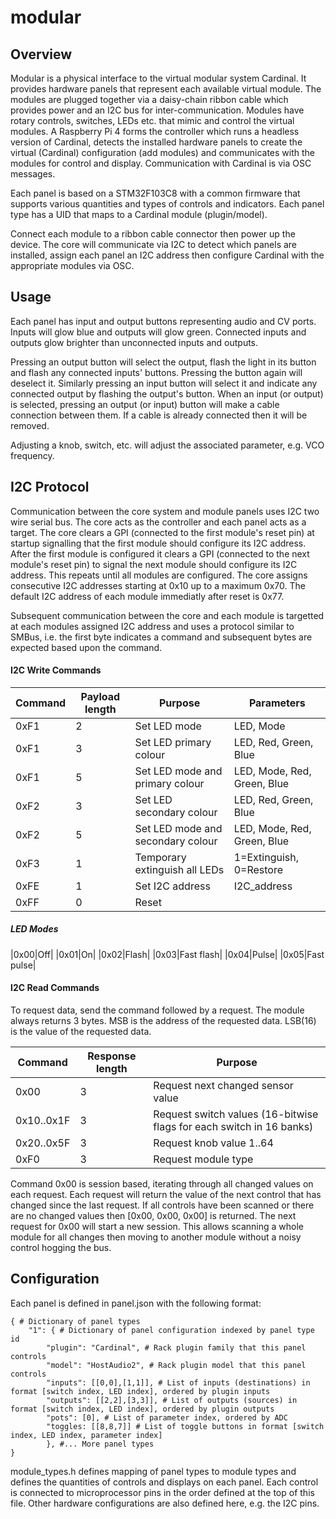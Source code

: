 # modular


## Overview

Modular is a physical interface to the virtual modular system Cardinal. It provides hardware panels that represent each available virtual module. The modules are plugged together via a daisy-chain ribbon cable which provides power and an I2C bus for inter-communication. Modules have rotary controls, switches, LEDs etc. that mimic and control the virtual modules. A Raspberry Pi 4 forms the controller which runs a headless version of Cardinal, detects the installed hardware panels to create the virtual (Cardinal) configuration (add modules) and communicates with the modules for control and display. Communication with Cardinal is via OSC messages.

Each panel is based on a STM32F103C8 with a common firmware that supports various quantities and types of controls and indicators. Each panel type has a UID that maps to a Cardinal module (plugin/model).

Connect each module to a ribbon cable connector then power up the device. The core will communicate via I2C to detect which panels are installed, assign each panel an I2C address then configure Cardinal with the appropriate modules via OSC.

## Usage


Each panel has input and output buttons representing audio and CV ports. Inputs will glow blue and outputs will glow green. Connected inputs and outputs glow brighter than unconnected inputs and outputs.

Pressing an output button will select the output, flash the light in its button and flash any connected inputs' buttons. Pressing the button again will deselect it. Similarly pressing an input button will select it and indicate any connected output by flashing the output's button. When an input (or output) is selected, pressing an output (or input) button will make a cable connection between them. If a cable is already connected then it will be removed.

Adjusting a knob, switch, etc. will adjust the associated parameter, e.g. VCO frequency.

## I2C Protocol

Communication between the core system and module panels uses I2C two wire serial bus. The core acts as the controller and each panel acts as a target. The core clears a GPI (connected to the first module's reset pin) at startup signalling that the first module should configure its I2C address. After the first module is configured it clears a GPI (connected to the next module's reset pin) to signal the next module should configure its I2C address. This repeats until all modules are configured. The core assigns consecutive I2C addresses starting at 0x10 up to a maximum 0x70. The default I2C address of each module immediatly after reset is 0x77.

Subsequent communication between the core and each module is targetted at each modules assigned I2C address and uses a protocol similar to SMBus, i.e. the first byte indicates a command and subsequent bytes are expected based upon the command.

#### I2C Write Commands

|Command|Payload length|Purpose|Parameters|
|---|---|---|---|
|0xF1|2|Set LED mode|LED, Mode|
|0xF1|3|Set LED primary colour|LED, Red, Green, Blue|
|0xF1|5|Set LED mode and primary colour|LED, Mode, Red, Green, Blue|
|0xF2|3|Set LED secondary colour|LED, Red, Green, Blue|
|0xF2|5|Set LED mode and secondary colour|LED, Mode, Red, Green, Blue|
|0xF3|1|Temporary extinguish all LEDs|1=Extinguish, 0=Restore|
|0xFE|1|Set I2C address|I2C_address|
|0xFF|0|Reset||

##### LED Modes
|0x00|Off|
|0x01|On|
|0x02|Flash|
|0x03|Fast flash|
|0x04|Pulse|
|0x05|Fast pulse|

#### I2C Read Commands

To request data, send the command followed by a request. The module always returns 3 bytes. MSB is the address of the requested data. LSB(16) is the value of the requested data.

|Command|Response length|Purpose|
|---|---|---|
|0x00|3|Request next changed sensor value|
|0x10..0x1F|3|Request switch values (16-bitwise flags for each switch in 16 banks)|
|0x20..0x5F|3|Request knob value 1..64|
|0xF0|3|Request module type|

Command 0x00 is session based, iterating through all changed values on each request. Each request will return the value of the next control that has changed since the last request. If all controls have been scanned or there are no changed values then [0x00, 0x00, 0x00] is returned. The next request for 0x00 will start a new session. This allows scanning a whole module for all changes then moving to another module without a noisy control hogging the bus.

## Configuration

Each panel is defined in panel.json with the following format:

```
{ # Dictionary of panel types
    "1": { # Dictionary of panel configuration indexed by panel type id
        "plugin": "Cardinal", # Rack plugin family that this panel controls
        "model": "HostAudio2", # Rack plugin model that this panel controls
        "inputs": [[0,0],[1,1]], # List of inputs (destinations) in format [switch index, LED index], ordered by plugin inputs
        "outputs": [[2,2],[3,3]], # List of outputs (sources) in format [switch index, LED index], ordered by plugin outputs
        "pots": [0], # List of parameter index, ordered by ADC
        "toggles: [[8,8,7]] # List of toggle buttons in format [switch index, LED index, parameter index]
        }, #... More panel types
}
```

module_types.h defines mapping of panel types to module types and defines the quantities of controls and displays on each panel. Each control is connected to microprocessor pins in the order defined at the top of this file. Other hardware configurations are also defined here, e.g. the I2C pins.
